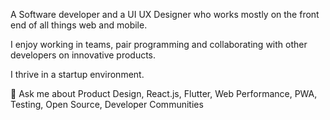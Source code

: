 A Software developer and a UI UX Designer who works mostly on the front end of all things web and mobile.

I enjoy working in teams, pair programming and collaborating with other developers on innovative products.

I thrive in a startup environment.

💬 Ask me about Product Design, React.js, Flutter, Web Performance, PWA, Testing, Open Source, Developer Communities

